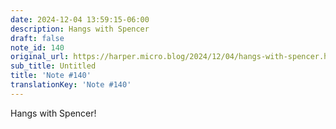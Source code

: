 ```yaml
---
date: 2024-12-04 13:59:15-06:00
description: Hangs with Spencer
draft: false
note_id: 140
original_url: https://harper.micro.blog/2024/12/04/hangs-with-spencer.html
sub_title: Untitled
title: 'Note #140'
translationKey: 'Note #140'
---
```


Hangs with Spencer!